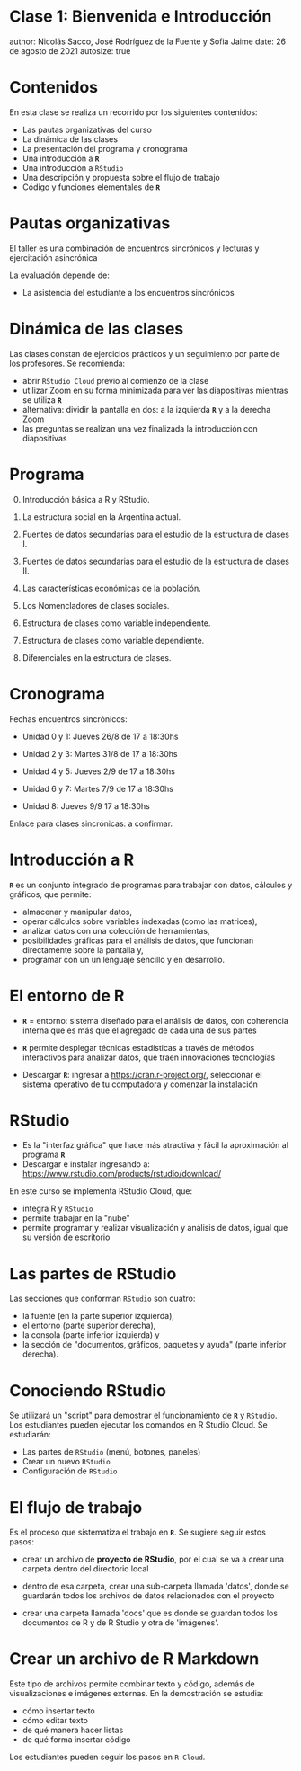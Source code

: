 Clase 1: Bienvenida e Introducción
========================================================
author: Nicolás Sacco, José Rodríguez de la Fuente y Sofia Jaime
date: 26 de agosto de 2021
autosize: true

Contenidos
========================================================
En esta clase se realiza un recorrido por los siguientes contenidos:

- Las pautas organizativas del curso
- La dinámica de las clases
- La presentación del programa y cronograma
- Una introducción a **`R`**
- Una introducción a `RStudio`
- Una descripción y propuesta sobre el flujo de trabajo
- Código y funciones elementales de **`R`**

Pautas organizativas
========================================================
El taller es una combinación de encuentros sincrónicos y lecturas y ejercitación asincrónica

La evaluación depende de:

- La asistencia del estudiante a los encuentros sincrónicos

Dinámica de las clases
========================================================
Las clases constan de ejercicios prácticos y un seguimiento por parte de los profesores. Se recomienda:

- abrir `RStudio Cloud` previo al comienzo de la clase
- utilizar Zoom en su forma minimizada para ver las diapositivas mientras se utiliza **`R`**
- alternativa: dividir la pantalla en dos: a la izquierda **`R`** y a la derecha Zoom
- las preguntas se realizan una vez finalizada la introducción con diapositivas

Programa
========================================================

0. Introducción básica a R y RStudio.

1. La estructura social en la Argentina actual.

2. Fuentes de datos secundarias para el estudio de la estructura de clases I.

3. Fuentes de datos secundarias para el estudio de la estructura de clases II.

4. Las características económicas de la población.

5. Los Nomencladores de clases sociales.

6. Estructura de clases como variable independiente.

7. Estructura de clases como variable dependiente.

8. Diferenciales en la estructura de clases.

Cronograma
========================================================

Fechas encuentros sincrónicos:

- Unidad 0 y 1: Jueves 26/8 de 17 a 18:30hs

- Unidad 2 y 3: Martes 31/8 de 17 a 18:30hs

- Unidad 4 y 5: Jueves 2/9 de 17 a 18:30hs

- Unidad 6 y 7: Martes 7/9 de 17 a 18:30hs

- Unidad 8: Jueves 9/9 17 a 18:30hs

Enlace para clases sincrónicas: a confirmar.

Introducción a R
========================================================

**`R`** es un conjunto integrado de programas para trabajar con datos, cálculos y gráficos, que permite:

- almacenar y manipular datos,
- operar cálculos sobre variables indexadas (como las matrices),
- analizar datos con una colección de herramientas,
- posibilidades gráficas para el análisis de datos, que funcionan directamente sobre la pantalla y,
- programar con un un lenguaje sencillo y en desarrollo.

El entorno de R
========================================================

- **`R`** = entorno: sistema diseñado para el análisis de datos, con coherencia interna que es más que el agregado de cada una de sus partes

- **`R`** permite desplegar técnicas estadísticas a través de métodos interactivos para analizar datos, que traen innovaciones tecnologías

- Descargar **`R`**: ingresar a <https://cran.r-project.org/>, seleccionar el sistema operativo de tu computadora y comenzar la instalación

RStudio
========================================================
- Es la "interfaz gráfica" que hace más atractiva y fácil la aproximación al programa **`R`**
- Descargar e instalar ingresando a: <https://www.rstudio.com/products/rstudio/download/>

En este curso se implementa RStudio Cloud, que:
- integra R y `RStudio`
- permite trabajar en la "nube"
- permite programar y realizar visualización y análisis de datos, igual que su versión de escritorio

Las partes de RStudio
========================================================
Las secciones que conforman `RStudio` son cuatro:

- la fuente (en la parte superior izquierda),
- el entorno (parte superior derecha),
- la consola (parte inferior izquierda) y
- la sección de "documentos, gráficos, paquetes y ayuda" (parte inferior derecha).

Conociendo RStudio
========================================================
Se utilizará un "script" para demostrar el funcionamiento de **`R`** y `RStudio`. Los estudiantes pueden ejecutar los comandos en R Studio Cloud. Se estudiarán:

- Las partes de `RStudio` (menú, botones, paneles)
- Crear un nuevo `RStudio`
- Configuración de `RStudio`


El flujo de trabajo
========================================================

Es el proceso que sistematiza el trabajo en **`R`**. Se sugiere seguir estos pasos:

- crear un archivo de **proyecto de RStudio**, por el cual se va a crear una carpeta dentro del directorio local

- dentro de esa carpeta, crear una sub-carpeta llamada 'datos', donde se guardarán todos los archivos de datos relacionados con el proyecto

- crear una carpeta llamada 'docs' que es donde se guardan todos los documentos de R y de R Studio y otra de 'imágenes'.

Crear un archivo de R Markdown
========================================================
Este tipo de archivos permite combinar texto y código, además de visualizaciones e imágenes externas. En la demostración se estudia:

- cómo insertar texto
- cómo editar texto
- de qué manera hacer listas
- de qué forma insertar código

Los estudiantes pueden seguir los pasos en `R Cloud`.
